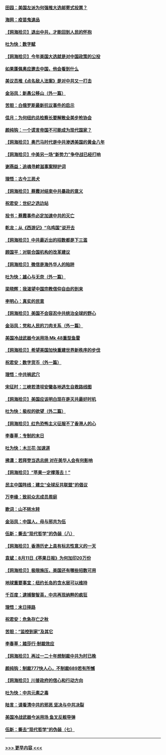 #### [田园：美国左派为何强推大选邮寄式投票？](../pages/nsc993/n12352963.md?t=08251402) 
#### [海网：疫苗鬼速品](../pages/nsc993/n12354438.md?t=08251402) 
#### [【网海拾贝】退出中共，才能回到人民的怀抱](../pages/nsc993/n12352634.md?t=08251402) 
#### [吐为快：数字赋](../pages/nsc993/n12352317.md?t=08251402) 
#### [【网海拾贝】今年美国大选就是对中国政策的公投](../pages/nsc993/n12350973.md?t=08251402) 
#### [如果蓬佩奥应邀去中国，他会看到什么](../pages/nsc993/n12350945.md?t=08251402) 
#### [美议员推《点名敌人法案》是对中共又一打击](../pages/nsc993/n12350765.md?t=08251402) 
#### [金浴凤：新愚公移山（外一篇）](../pages/nsc993/n12350253.md?t=08251402) 
#### [苦胆：白俄罗斯最新抗议事件的启示](../pages/nsc993/n12349989.md?t=08251402) 
#### [佳月：为何纽约总检察长要解散全美步枪协会](../pages/nsc993/n12349939.md?t=08251402) 
#### [颜纯钩：一个谎言帝国不可能成为现代国家？](../pages/nsc993/n12349898.md?t=08251402) 
#### [【网海拾贝】奥巴马时代是中共渗透美国的黄金八年](../pages/nsc993/n12349284.md?t=08251402) 
#### [【网海拾贝】中美另一场“新势力”争夺战已经打响](../pages/nsc993/n12346998.md?t=08251402) 
#### [谢燕益：追魂寻衅滋事案辩护词](../pages/nsc993/n12346892.md?t=08251402) 
#### [理悟：古今三恶犬](../pages/nsc993/n12345190.md?t=08251402) 
#### [【网海拾贝】蔡霞对结束中共暴政的意义](../pages/nsc993/n12344263.md?t=08251402) 
#### [祝君安：世纪之选边站](../pages/nsc993/n12342382.md?t=08251402) 
#### [投书：蔡霞事件必定加速中共的灭亡](../pages/nsc993/n12341881.md?t=08251402) 
#### [乾龙：从《西游记》“乌鸡国”说开去](../pages/nsc993/n12341690.md?t=08251402) 
#### [【网海拾贝】中共最近出的招数都是下三滥](../pages/nsc993/n12341593.md?t=08251402) 
#### [顾国平：对联合国机构的改革建议](../pages/nsc993/n12339928.md?t=08251402) 
#### [【网海拾贝】微信是海外华人的陷阱](../pages/nsc993/n12338868.md?t=08251402) 
#### [吐为快：雄心与无奈（外一篇）](../pages/nsc993/n12338132.md?t=08251402) 
#### [梁晓辉：我渴望中国宗教信仰自由的到来](../pages/nsc993/n12336657.md?t=08251402) 
#### [李明心：真实的民意](../pages/nsc993/n12336089.md?t=08251402) 
#### [【网海拾贝】美国不会容忍中共统治全球的野心](../pages/nsc993/n12336063.md?t=08251402) 
#### [金浴凤：党和人民的刀肉关系（外一篇）](../pages/nsc993/n12335834.md?t=08251402) 
#### [美国冷战武器今派用场 Mk 48重型鱼雷](../pages/nsc993/n12335354.md?t=08251402) 
#### [【网海拾贝】希望美国加快重建世界新秩序的步伐](../pages/nsc993/n12334224.md?t=08251402) 
#### [祝君安：数字货币（外一篇）](../pages/nsc993/n12334186.md?t=08251402) 
#### [理悟：中共祸武穴](../pages/nsc993/n12333962.md?t=08251402) 
#### [宋征时：三峡若溃坝安徽各地逃生自救路线图](../pages/nsc993/n12332450.md?t=08251402) 
#### [【网海拾贝】美国应该明白现在是灭共最好时机](../pages/nsc993/n12332313.md?t=08251402) 
#### [吐为快：极权的欲望（外二篇）](../pages/nsc993/n12332089.md?t=08251402) 
#### [【网海拾贝】红色恐怖主义征服不了香港人的心](../pages/nsc993/n12329296.md?t=08251402) 
#### [李春草：专制的末日](../pages/nsc993/n12329079.md?t=08251402) 
#### [吐为快：木兰花‧加速道](../pages/nsc993/n12327366.md?t=08251402) 
#### [拂潇：若拜登当选总统 对在美华人会有何影响](../pages/nsc993/n12295996.md?t=08251402) 
#### [【网海拾贝】“苹果一定撑落去！”](../pages/nsc993/n12326784.md?t=08251402) 
#### [民主中国阵线：建立“全球反共联盟”的倡议](../pages/nsc993/n12324177.md?t=08251402) 
#### [万李缘：致前众志成员周庭](../pages/nsc993/n12324635.md?t=08251402) 
#### [歌词：山不转水转](../pages/nsc993/n12324599.md?t=08251402) 
#### [金浴凤：中国人，毋与邪共为伍](../pages/nsc993/n12324257.md?t=08251402) 
#### [伍新：撕去“现代哲学”的伪装（八）](../pages/nsc993/n12324188.md?t=08251402) 
#### [【网海拾贝】香港历史上具有标志性意义的一天](../pages/nsc993/n12324021.md?t=08251402) 
#### [袁斌：8月11日《苹果日报》为何加印20万份](../pages/nsc993/n12323955.md?t=08251402) 
#### [【网海拾贝】极限施压，美国还有哪些招数可用](../pages/nsc993/n12322512.md?t=08251402) 
#### [地球重要事宜：纽约长岛的含水层可以维持](../pages/nsc993/n12321844.md?t=08251402) 
#### [千百度：逮捕黎智英，中共再现纳粹的疯狂](../pages/nsc993/n12321777.md?t=08251402) 
#### [理悟：末日择路](../pages/nsc993/n12320812.md?t=08251402) 
#### [祝君安：危急存亡之秋](../pages/nsc993/n12320795.md?t=08251402) 
#### [苦胆：“监控到家”及其它](../pages/nsc993/n12320751.md?t=08251402) 
#### [李春草：踏莎行·制裁效应](../pages/nsc993/n12318290.md?t=08251402) 
#### [【网海拾贝】再过一二十年想制裁中共为时已晚](../pages/nsc993/n12318195.md?t=08251402) 
#### [颜纯钩：制裁777快人心，不制裁689若有所憾](../pages/nsc993/n12316912.md?t=08251402) 
#### [【网海拾贝】川普政府的信心和行动方向](../pages/nsc993/n12316673.md?t=08251402) 
#### [吐为快：中共元素之毒](../pages/nsc993/n12316547.md?t=08251402) 
#### [陆言：请看清中共的邪恶 坚决与中共决裂](../pages/nsc993/n12315784.md?t=08251402) 
#### [美国冷战武器今派用场 鱼叉反舰导弹](../pages/nsc993/n12316258.md?t=08251402) 
#### [伍新：撕去“现代哲学”的伪装（七）](../pages/nsc993/n12315846.md?t=08251402) 

----
#### [ >>> 更早内容 <<< ](../indexes/nsc993-earlier.md)
